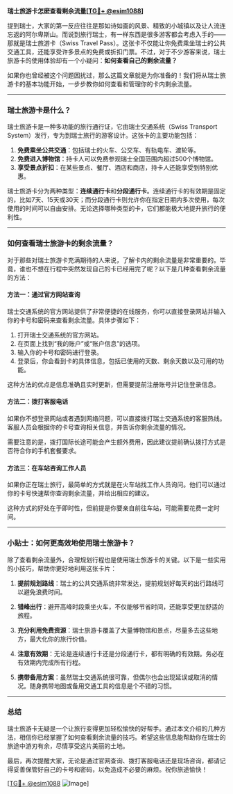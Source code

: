 **瑞士旅游卡怎麽查看剩余流量[[TG💪+ @esim1088](https://t.me/s/esim1088)]**

提到瑞士，大家的第一反应往往是那如诗如画的风景、精致的小城镇以及让人流连忘返的阿尔卑斯山。而说到旅行瑞士，有一样东西是很多游客都会考虑入手的——那就是瑞士旅游卡（Swiss Travel Pass）。这张卡不仅能让你免费乘坐瑞士的公共交通工具，还能享受许多景点的免费或折扣门票。不过，对于不少游客来说，瑞士旅游卡的使用体验却有一个小疑问：**如何查看自己的剩余流量？**

如果你也曾经被这个问题困扰过，那么这篇文章就是为你准备的！我们将从瑞士旅游卡的基本功能开始，一步步教你如何查看和管理你的卡内剩余流量。

---

### 瑞士旅游卡是什么？

瑞士旅游卡是一种多功能的旅行通行证，它由瑞士交通系统（Swiss Transport System）发行，专为到瑞士旅行的游客设计。这张卡的主要功能包括：

1. **免费乘坐公共交通**：包括瑞士的火车、公交车、有轨电车、渡轮等。
2. **免费进入博物馆**：持卡人可以免费参观瑞士全国范围内超过500个博物馆。
3. **享受景点折扣**：在某些景点、餐厅、酒店和商店，持卡人还能享受到特别优惠。

瑞士旅游卡分为两种类型：**连续通行卡**和**分段通行卡**。连续通行卡的有效期是固定的，比如7天、15天或30天；而分段通行卡则允许你在指定日期内多次使用，每次使用的时间可以自由安排。无论选择哪种类型的卡，它们都能极大地提升旅行的便利性。

---

### 如何查看瑞士旅游卡的剩余流量？

对于那些对瑞士旅游卡充满期待的人来说，了解卡内的剩余流量是非常重要的。毕竟，谁也不想在行程中突然发现自己的卡已经用完了呢？以下是几种查看剩余流量的方法：

#### 方法一：通过官方网站查询

瑞士交通系统的官方网站提供了非常便捷的在线服务，你可以直接登录网站并输入你的卡号和密码来查看剩余流量。具体步骤如下：

1. 打开瑞士交通系统的官方网站。
2. 在页面上找到“我的账户”或“账户信息”的选项。
3. 输入你的卡号和密码进行登录。
4. 登录后，你会看到卡的具体信息，包括已使用的天数、剩余天数以及可用的功能。

这种方法的优点是信息准确且实时更新，但需要提前注册账号并记住登录信息。

#### 方法二：拨打客服电话

如果你不想登录网站或者遇到网络问题，可以直接拨打瑞士交通系统的客服热线。客服人员会根据你的卡号查询相关信息，并告诉你剩余流量的情况。

需要注意的是，拨打国际长途可能会产生额外费用，因此建议提前确认拨打方式是否符合你的手机套餐要求。

#### 方法三：在车站咨询工作人员

如果你正在瑞士旅行，最简单的方式就是在火车站找工作人员询问。他们可以通过你的卡号快速帮你查询剩余流量，并给出相应的建议。

这种方式的好处在于即时性，但前提是你要亲自前往车站，可能需要花费一定时间。

---

### 小贴士：如何更高效地使用瑞士旅游卡？

除了查看剩余流量外，合理规划行程也是使用瑞士旅游卡的关键。以下是一些实用的小技巧，帮助你更好地利用这张卡片：

1. **提前规划路线**：瑞士的公共交通系统非常发达，提前规划好每天的出行路线可以避免浪费时间。
   
2. **错峰出行**：避开高峰时段乘坐火车，不仅能够节省时间，还能享受更加舒适的旅程。

3. **充分利用免费资源**：瑞士旅游卡覆盖了大量博物馆和景点，尽量多去这些地方，最大化你的旅行价值。

4. **注意有效期**：无论是连续通行卡还是分段通行卡，都有明确的有效期。务必在有效期内完成所有行程。

5. **携带备用方案**：虽然瑞士交通系统很可靠，但偶尔也会出现延误或取消的情况。随身携带地图或备用交通工具的信息是个不错的习惯。

---

### 总结

瑞士旅游卡无疑是一个让旅行变得更加轻松愉快的好帮手。通过本文介绍的几种方法，相信你已经掌握了如何查看剩余流量的技巧。希望这些信息能帮助你在瑞士的旅途中游刃有余，尽情享受这片美丽的土地。

最后，再次提醒大家，无论是通过官网查询、拨打客服电话还是现场咨询，都请记得妥善保管好自己的卡号和密码，以免造成不必要的麻烦。祝你旅途愉快！

[[TG💪+ @esim1088](https://t.me/s/esim1088) ![Image](https://i.postimg.cc/4NQfJmqS/Snipaste-2025-05-13-00-14-12.png)]
